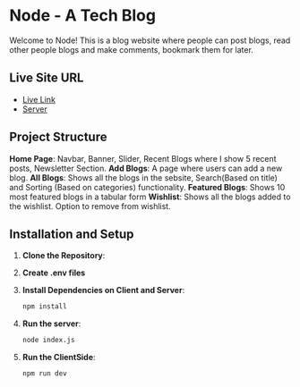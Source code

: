# Node - A Tech Blog

Welcome to Node! This is a blog website where people can post blogs, read other people blogs and make comments, bookmark them for later. 

## Live Site URL
- [Live Link](https://node-93afa.web.app)
- [Server](https://node-blogs-lyart.vercel.app/)


## Project Structure
**Home Page**: Navbar, Banner, Slider, Recent Blogs where I show 5 recent posts, Newsletter Section.
**Add Blogs**: A page where users can add a new blog.
**All Blogs**: Shows all the blogs in the sebsite, Search(Based on title) and Sorting (Based on categories) functionality.
**Featured Blogs**: Shows 10 most featured blogs in a tabular form
**Wishlist**: Shows all the blogs added to the wishlist. Option to remove from wishlist.

## Installation and Setup

1. **Clone the Repository**:

2. **Create .env files**


3. **Install Dependencies on Client and Server**:
   ```bash
   npm install

4. **Run the server**:
   ```bash
   node index.js

5. **Run the ClientSide**:
    ```bash
    npm run dev
